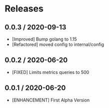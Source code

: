 # Releases

## 0.0.3 / 2020-09-13

* [Improved] Bump golang to 1.15
* [Refactored] moved config to internal/config

## 0.0.2 / 2020-06-20

* [FIXED] Limits metrics queries to 500

## 0.0.1 / 2020-06-20

* [ENHANCEMENT] First Alpha Version